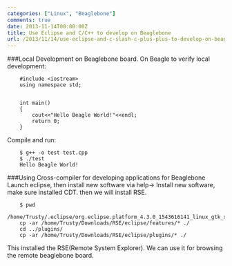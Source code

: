 ```yaml
---
categories: ["Linux", "Beaglebone"]
comments: true
date: 2013-11-14T00:00:00Z
title: Use Eclipse and C/C++ to develop on Beaglebone
url: /2013/11/14/use-eclipse-and-c-slash-c-plus-plus-to-develop-on-beaglebone/
---
```


###Local Development on Beaglebone board.
On Beagle to verify local development:
```
	#include <iostream>
	using namespace std;
	
	
	int main()
	{
		cout<<"Hello Beagle World!"<<endl;
		return 0;
	}
```
Compile and run:

```
	$ g++ -o test test.cpp
	$ ./test
	Hello Beagle World!
```

###Using Cross-compiler for developing applications for Beaglebone
Launch eclipse, then install new software via help-> Install new software, make sure installed CDT. then we will install RSE.    

```
	$ pwd
	/home/Trusty/.eclipse/org.eclipse.platform_4.3.0_1543616141_linux_gtk_x86_64/plugins
	cp -ar /home/Trusty/Downloads/RSE/eclipse/features/* ./
	cd ../plugins/
	cp -ar /home/Trusty/Downloads/RSE/eclipse/plugins/* ./
```

This installed the RSE(Remote System Explorer). We can use it for browsing the remote beaglebone board.     

